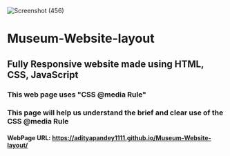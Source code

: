 ![Screenshot (456)](https://github.com/adityapandey1111/Museum-Website-layout/assets/114282369/dc592aa9-63eb-4cb7-a79c-15edb73843a2)
# Museum-Website-layout
## Fully Responsive website made using HTML, CSS, JavaScript
### This web page uses "CSS @media Rule"
### This page will help us understand the brief and clear use of the CSS @media Rule

#### WebPage URL: https://adityapandey1111.github.io/Museum-Website-layout/
